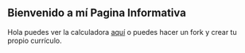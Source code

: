 ## Bienvenido a mí Pagina Informativa

Hola puedes ver la calculadora [aquí](https://neladepablos.github.io) o puedes hacer un fork y crear tu propio currículo.
